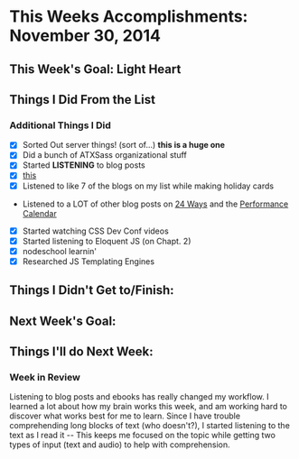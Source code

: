 # This Weeks Accomplishments: November 30, 2014

## This Week's Goal: Light Heart

## Things I Did From the List

### Additional Things I Did
- [x] Sorted Out server things! (sort of...) **this is a huge one**
- [x] Did a bunch of ATXSass organizational stuff
- [x] Started **LISTENING** to blog posts
- [x] [this](http://ejohn.org/blog/write-code-every-day/)
- [x] Listened to like 7 of the blogs on my list while making holiday cards
- Listened to a LOT of other blog posts on [24 Ways](http://24ways.org) and the [Performance Calendar](http://calendar.perfplanet.com/2014/)
- [x] Started watching CSS Dev Conf videos
- [x] Started listening to Eloquent JS (on Chapt. 2)
- [x] nodeschool learnin'
- [x] Researched JS Templating Engines

## Things I Didn't Get to/Finish:


## Next Week's Goal:

## Things I'll do Next Week:


### Week in Review

Listening to blog posts and ebooks has really changed my workflow. I learned a lot about how my brain works this week, and am working hard to discover what works best for me to learn. Since I have trouble comprehending long blocks of text (who doesn't?), I started listening to the text as I read it -- This keeps me focused on the topic while getting two types of input (text and audio) to help with comprehension.



